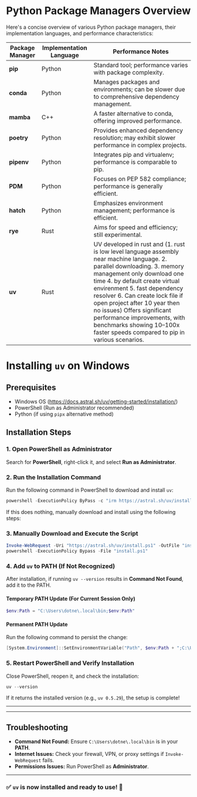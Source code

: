 # Python Package Managers Overview

Here's a concise overview of various Python package managers, their implementation languages, and performance characteristics:

| Package Manager | Implementation Language | Performance Notes |
|---|---|---|
| **pip** | Python | Standard tool; performance varies with package complexity. |
| **conda** | Python | Manages packages and environments; can be slower due to comprehensive dependency management. |
| **mamba** | C++ | A faster alternative to conda, offering improved performance. |
| **poetry** | Python | Provides enhanced dependency resolution; may exhibit slower performance in complex projects. |
| **pipenv** | Python | Integrates pip and virtualenv; performance is comparable to pip. |
| **PDM** | Python | Focuses on PEP 582 compliance; performance is generally efficient. |
| **hatch** | Python | Emphasizes environment management; performance is efficient. |
| **rye** | Rust | Aims for speed and efficiency; still experimental. |
| **uv** | Rust | UV developed in rust and (1. rust is low level language assembly near machine language. 2. parallel downloading. 3. memory management only download one time 4. by default create virtual envirenment 5. fast dependency resolver 6. Can create lock file if open project after 10 year then no issues) Offers significant performance improvements, with benchmarks showing 10–100x faster speeds compared to pip in various scenarios. |


# Installing `uv` on Windows

## Prerequisites
- Windows OS (https://docs.astral.sh/uv/getting-started/installation/)
- PowerShell (Run as Administrator recommended)
- Python (if using `pipx` alternative method)

## Installation Steps

### 1. Open PowerShell as Administrator
Search for **PowerShell**, right-click it, and select **Run as Administrator**.

### 2. Run the Installation Command
Run the following command in PowerShell to download and install `uv`:
```powershell
powershell -ExecutionPolicy ByPass -c "irm https://astral.sh/uv/install.ps1 | iex"
```

If this does nothing, manually download and install using the following steps:

### 3. Manually Download and Execute the Script
```powershell
Invoke-WebRequest -Uri "https://astral.sh/uv/install.ps1" -OutFile "install.ps1"
powershell -ExecutionPolicy Bypass -File "install.ps1"
```

### 4. Add `uv` to PATH (If Not Recognized)
After installation, if running `uv --version` results in **Command Not Found**, add it to the PATH.

#### **Temporary PATH Update (For Current Session Only)**
```powershell
$env:Path = "C:\Users\dotne\.local\bin;$env:Path"
```

#### **Permanent PATH Update**
Run the following command to persist the change:
```powershell
[System.Environment]::SetEnvironmentVariable("Path", $env:Path + ";C:\Users\dotne\.local\bin", [System.EnvironmentVariableTarget]::User)
```

### 5. Restart PowerShell and Verify Installation
Close PowerShell, reopen it, and check the installation:
```powershell
uv --version
```
If it returns the installed version (e.g., `uv 0.5.29`), the setup is complete!

---



---

## Troubleshooting
- **Command Not Found:** Ensure `C:\Users\dotne\.local\bin` is in your **PATH**.
- **Internet Issues:** Check your firewall, VPN, or proxy settings if `Invoke-WebRequest` fails.
- **Permissions Issues:** Run PowerShell as **Administrator**.

---

### ✅ `uv` is now installed and ready to use! 🚀